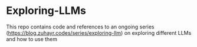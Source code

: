 # Exploring-LLMs
This repo contains code and references to an ongoing series (https://blog.zuhayr.codes/series/exploring-llm) on exploring different LLMs and how to use them 
